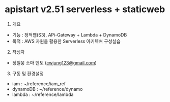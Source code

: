# apistart v2.51 serverless + staticweb
 
1. 개요 
- 기능 : 정적웹(S3), APi-Gateway + Lambda + DynamoDB 
- 목적 : AWS 자원을 활용한 Serverless 아키텍쳐 구성실습  

2. 작성자   
-  정철웅 소마 멘토 (cwjung123@gmail.com)

3. 구동 및 환경설정   
- iam : ~/reference/iam_ref
- dynamoDB : ~/reference/dynamo
- lambda : ~/reference/lambda

